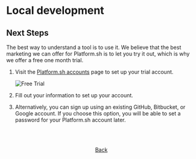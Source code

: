 # Local development

## Next Steps

The best way to understand a tool is to use it.  We believe that the best marketing we can offer for Platform.sh is to let you try it out, which is why we offer a free one month trial.

1. Visit the [Platform.sh accounts](https://accounts.platform.sh/platform/trial/general/setup) page to set up your trial account.

   ![Free Trial](/images/getting-started/first-project/free-trial.png)

2. Fill out your information to set up your account.

3. Alternatively, you can sign up using an existing GitHub, Bitbucket, or Google account. If you choose this option, you will be able to set a password for your Platform.sh account later.

<html>
<head>
<link rel="stylesheet" href="/styles/styles.css">
</head>
<body>

<br/><br/>

<center>

<a href="/gettingstarted/local-dev/step-4.html" class="buttongen small">Back</a>

</center>

<br/><br/>

</body>
</html>
